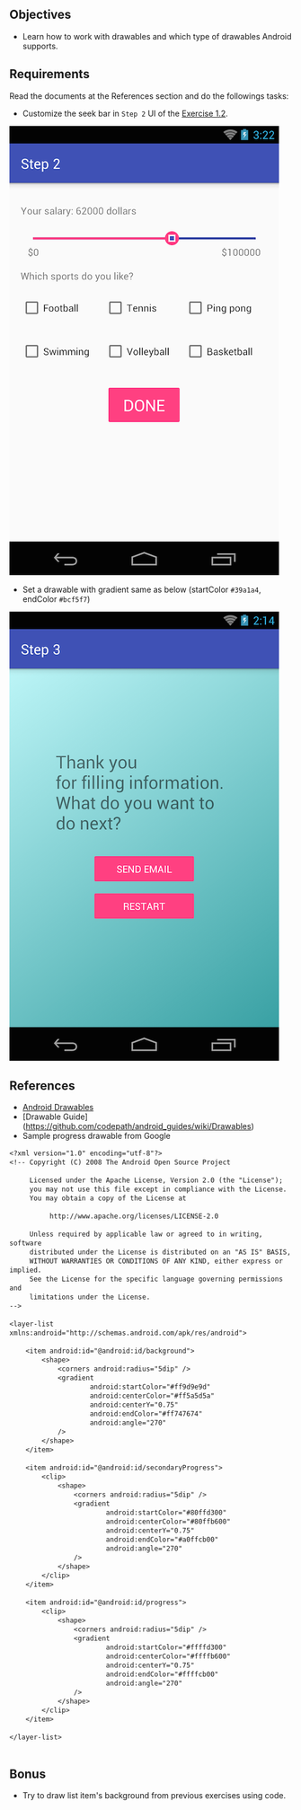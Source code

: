 ## Objectives
* Learn how to work with drawables and which type of drawables Android supports.

## Requirements
Read the documents at the References section and do the followings tasks:
* Customize the seek bar in `Step 2` UI of the [Exercise 1.2](Exercise_1_1_Layout_and_UI_controls.md).

![custom seekbar](images/ex8/ex81/custom_progress.png)

* Set a drawable with gradient same as below (startColor `#39a1a4`, endColor `#bcf5f7`)

![Custom background](images/ex8/ex81/done_screen_bgr.png)

## References
* [Android Drawables](http://developer.android.com/guide/topics/resources/drawable-resource.html)
* [Drawable Guide] (https://github.com/codepath/android_guides/wiki/Drawables)
* Sample progress drawable from Google

```
<?xml version="1.0" encoding="utf-8"?>
<!-- Copyright (C) 2008 The Android Open Source Project

     Licensed under the Apache License, Version 2.0 (the "License");
     you may not use this file except in compliance with the License.
     You may obtain a copy of the License at

          http://www.apache.org/licenses/LICENSE-2.0

     Unless required by applicable law or agreed to in writing, software
     distributed under the License is distributed on an "AS IS" BASIS,
     WITHOUT WARRANTIES OR CONDITIONS OF ANY KIND, either express or implied.
     See the License for the specific language governing permissions and
     limitations under the License.
-->

<layer-list xmlns:android="http://schemas.android.com/apk/res/android">

    <item android:id="@android:id/background">
        <shape>
            <corners android:radius="5dip" />
            <gradient
                    android:startColor="#ff9d9e9d"
                    android:centerColor="#ff5a5d5a"
                    android:centerY="0.75"
                    android:endColor="#ff747674"
                    android:angle="270"
            />
        </shape>
    </item>

    <item android:id="@android:id/secondaryProgress">
        <clip>
            <shape>
                <corners android:radius="5dip" />
                <gradient
                        android:startColor="#80ffd300"
                        android:centerColor="#80ffb600"
                        android:centerY="0.75"
                        android:endColor="#a0ffcb00"
                        android:angle="270"
                />
            </shape>
        </clip>
    </item>

    <item android:id="@android:id/progress">
        <clip>
            <shape>
                <corners android:radius="5dip" />
                <gradient
                        android:startColor="#ffffd300"
                        android:centerColor="#ffffb600"
                        android:centerY="0.75"
                        android:endColor="#ffffcb00"
                        android:angle="270"
                />
            </shape>
        </clip>
    </item>

</layer-list>


```

## Bonus
* Try to draw list item's background from previous exercises using code.
